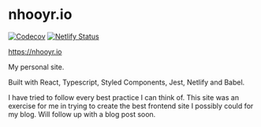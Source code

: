 # nhooyr.io

[![Codecov](https://img.shields.io/codecov/c/github/nhooyr/site.svg?color=brightgreen)](https://codecov.io/gh/nhooyr/site)
[![Netlify Status](https://api.netlify.com/api/v1/badges/e5c47998-ce56-4d45-97c2-32623bdeb9d7/deploy-status)](https://app.netlify.com/sites/nhooyr/deploys)

https://nhooyr.io

My personal site.

Built with React, Typescript, Styled Components, Jest, Netlify and Babel. 

I have tried to follow every best practice I can think of. This site was an
exercise for me in trying to create the best frontend site I possibly
could for my blog. Will follow up with a blog post soon. 

